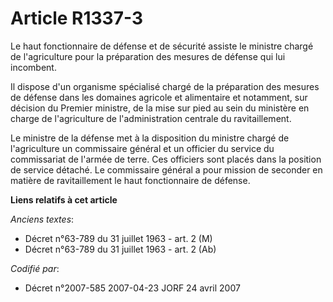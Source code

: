 # Article R1337-3

Le haut fonctionnaire de défense et de sécurité assiste le ministre chargé de l'agriculture pour la préparation des mesures
de défense qui lui incombent.

Il dispose d'un organisme spécialisé chargé de la préparation des mesures de défense dans les domaines agricole et
alimentaire et notamment, sur décision du Premier ministre, de la mise sur pied au sein du ministère en charge de
l'agriculture de l'administration centrale du ravitaillement.

Le ministre de la défense met à la disposition du ministre chargé de l'agriculture un commissaire général et un officier du
service du commissariat de l'armée de terre. Ces officiers sont placés dans la position de service détaché. Le commissaire
général a pour mission de seconder en matière de ravitaillement le haut fonctionnaire de défense.

**Liens relatifs à cet article**

_Anciens textes_:

  - Décret n°63-789 du 31 juillet 1963 - art. 2 (M)
  - Décret n°63-789 du 31 juillet 1963 - art. 2 (Ab)

_Codifié par_:

  - Décret n°2007-585 2007-04-23 JORF 24 avril 2007
